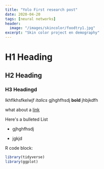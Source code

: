 ```yaml
---
title: "Yolo First research post"
date: 2020-04-20
tags: [neural networks]
header:
  image: "/images/skincolor/foodtry1.jpg"
excerpt: "Skin color project en demography"
---
```


# H1 Heading

## H2 Heading

### H3 Headingd

lkhflkhsfkelwjf *italics* gjhghfhsdj **bold** jhbjkdfh


what about a [link](https://economics.illinois.edu/academics/phd-program)

Here's a bulleted List
  * gjhghfhsdj
  + jgkjd

  R code block:
```r
library(tidyverse)
library(ggplot)
```
